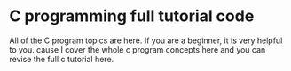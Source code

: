 # C programming full tutorial code
All of the C program topics are here. If you are a beginner, it is very helpful to you. cause I cover the whole c program concepts here and you can revise the full c tutorial here.
